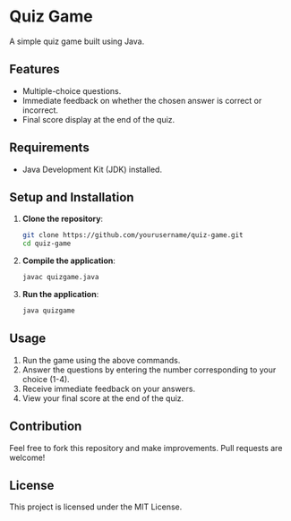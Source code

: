 # Quiz Game

A simple quiz game built using Java.

## Features

- Multiple-choice questions.
- Immediate feedback on whether the chosen answer is correct or incorrect.
- Final score display at the end of the quiz.

## Requirements

- Java Development Kit (JDK) installed.

## Setup and Installation

1. **Clone the repository**:
    ```bash
    git clone https://github.com/yourusername/quiz-game.git
    cd quiz-game
    ```

2. **Compile the application**:
    ```bash
    javac quizgame.java
    ```

3. **Run the application**:
    ```bash
    java quizgame
    ```

## Usage

1. Run the game using the above commands.
2. Answer the questions by entering the number corresponding to your choice (1-4).
3. Receive immediate feedback on your answers.
4. View your final score at the end of the quiz.

## Contribution

Feel free to fork this repository and make improvements. Pull requests are welcome!

## License

This project is licensed under the MIT License.
